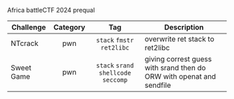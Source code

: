 Africa battleCTF 2024 prequal

| Challenge | Category | Tag | Description | 
| --- | :---: | :---: | --- |
| NTcrack | pwn | `stack` `fmstr` `ret2libc` | overwrite ret stack to ret2libc |
| Sweet Game | pwn | `stack` `srand` `shellcode` `seccomp` | giving correst guess with srand then do ORW with openat and sendfile |